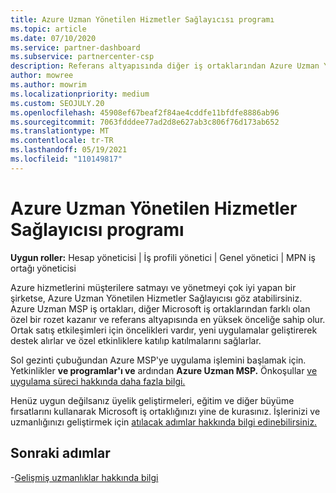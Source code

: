 ```yaml
---
title: Azure Uzman Yönetilen Hizmetler Sağlayıcısı programı
ms.topic: article
ms.date: 07/10/2020
ms.service: partner-dashboard
ms.subservice: partnercenter-csp
description: Referans altyapısında diğer iş ortaklarından Azure Uzman Yönetilen Hizmetler Sağlayıcısı ve en yüksek önceliğe sahip olmak için Azure Uzman Yönetilen Hizmetler Sağlayıcısı programına nasıl başvurabilirsiniz?
author: mowree
ms.author: mowrim
ms.localizationpriority: medium
ms.custom: SEOJULY.20
ms.openlocfilehash: 45908ef67beaf2f84ae4cddfe11bfdfe8886ab96
ms.sourcegitcommit: 7063fdddee77ad2d8e627ab3c806f76d173ab652
ms.translationtype: MT
ms.contentlocale: tr-TR
ms.lasthandoff: 05/19/2021
ms.locfileid: "110149817"
---
```

# <a name="azure-expert-managed-services-provider-program"></a>Azure Uzman Yönetilen Hizmetler Sağlayıcısı programı

**Uygun roller:** Hesap yöneticisi | İş profili yönetici | Genel yönetici | MPN iş ortağı yöneticisi

Azure hizmetlerini müşterilere satmayı ve yönetmeyi çok iyi yapan bir şirketse, Azure Uzman Yönetilen Hizmetler Sağlayıcısı göz atabilirsiniz. Azure Uzman MSP iş ortakları, diğer Microsoft iş ortaklarından farklı olan özel bir rozet kazanır ve referans altyapısında en yüksek önceliğe sahip olur. Ortak satış etkileşimleri için öncelikleri vardır, yeni uygulamalar geliştirerek destek alırlar ve özel etkinliklere katılıp katılmalarını sağlarlar.

Sol gezinti çubuğundan Azure MSP'ye uygulama işlemini başlamak için. Yetkinlikler **ve programlar'ı ve** ardından **Azure Uzman MSP.** Önkoşullar [ve uygulama süreci hakkında daha fazla bilgi.](https://partner.microsoft.com/membership/azure-expert-msp) 

Henüz uygun değilsanız üyelik geliştirmeleri, eğitim ve diğer büyüme fırsatlarını kullanarak Microsoft iş ortaklığınızı yine de kurasınız.
İşlerinizi ve uzmanlığınızı geliştirmek için [atılacak adımlar hakkında bilgi edinebilirsiniz.](https://partner.microsoft.com/membership/azure-expert-msp)

## <a name="next-steps"></a>Sonraki adımlar

-[Gelişmiş uzmanlıklar hakkında bilgi](advanced-specializations.md)